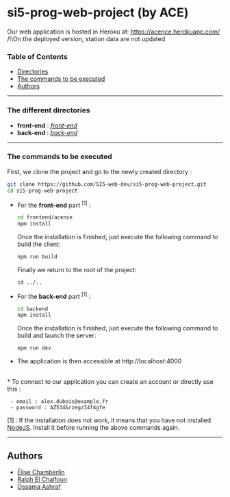 # si5-prog-web-project (by ACE)

Our web application is hosted in Heroku at: https://acence.herokuapp.com/ /!\On the deployed version, station data are not updated
### Table of Contents

* [Directories](#les-différents-répertoires)
* [The commands to be executed](#les-commandes-à-exécuter)
* [Authors](#auteurs)


-----------------

### The different directories
* __front-end__ : [_front-end_](https://github.com/SI5-web-dev/si5-prog-web-project/tree/main/frontend/acence)
* __back-end__ : [_back-end_](https://github.com/SI5-web-dev/si5-prog-web-project/tree/main/backend)

-----------------

###  The commands to be executed
First, we clone the project and go to the newly created directory :
```bash
git clone https://github.com/SI5-web-dev/si5-prog-web-project.git
cd si5-prog-web-project
```

* For the __front-end__ part <sup>[1]</sup> :
    ```bash
    cd frontend/acence
    npm install
    ```
    Once the installation is finished, just execute the following command to build the client:
    ```bash
    npm run build
    ```
    Finally we return to the root of the project:
    ```
    cd ../..
    ```
 * For the __back-end__ part <sup>[1]</sup> :
     ```bash
     cd backend
     npm install
     ```
     Once the installation is finished, just execute the following command to build and launch the server:
     ```bash
     npm run dev
     ```
     
  * The application is then accessible at http://localhost:4000
<br>
  * To connect to our application you can create an account or directly use this : 
     
     - email : alex.dubois@example.fr
     - password : AZ534&rzegz34f4gfe
     

[1] : If the installation does not work, it means that you have not installed [NodeJS](https://nodejs.org/en/download/). Install it before running the above commands again.

-----------------

## Authors
- [Élise Chamberlin](https://github.com/Elise-Chamberlin)
- [Ralph El Chalfoun](https://github.com/iBananos)
- [Ossama Ashraf](https://github.com/Ossama98)

